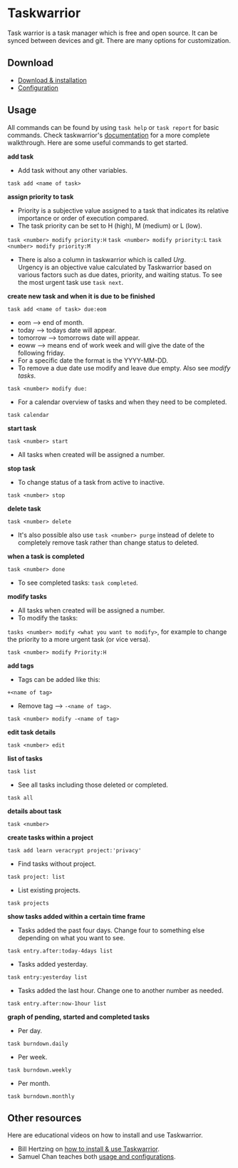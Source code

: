# Taskwarrior

Task warrior is a task manager which is free and open source. It can be synced between devices and git. There are many options for customization.

## Download 

- [Download & installation](https://taskwarrior.org/download/)
- [Configuration](https://taskwarrior.org/docs/configuration/)

## Usage

All commands can be found by using `task help` or `task report` for basic commands. Check taskwarrior's [documentation](https://taskwarrior.org/docs/commands/) for a more complete walkthrough. Here are some useful commands to get started. 

**add task**

- Add task without any other variables.

`task add <name of task>`

**assign priority to task**

- Priority is a subjective value assigned to a task that indicates its relative importance or order of execution compared.  
- The task priority can be set to H (high), M (medium) or L (low).  

`task <number> modify priority:H`
`task <number> modify priority:L`
`task <number> modify priority:M`

- There is also a column in taskwarrior which is called *Urg*.  
Urgency is an objective value calculated by Taskwarrior based on various factors such as due dates, priority, and waiting status. To see the most urgent task use `task next`.

**create new task and when it is due to be finished**

`task add <name of task> due:eom`

- eom --> end of month.
- today --> todays date will appear.
- tomorrow --> tomorrows date will appear.  
- eoww --> means end of work week and will give the date of the following friday.  
- For a specific date the format is the YYYY-MM-DD.  
- To remove a due date use modify and leave due empty. Also see *modify tasks*.

`task <number> modify due:`

- For a calendar overview of tasks and when they need to be completed.

`task calendar`

**start task**

`task <number> start`
- All tasks when created will be assigned a number.  

**stop task**

- To change status of a task from active to inactive.

`task <number> stop`

**delete task**

`task <number> delete`

- It's also possible also use `task <number> purge` instead of delete to completely remove task rather than change status to deleted.

**when a task is completed**

`task <number> done`  

- To see completed tasks: `task completed`.

**modify tasks**

- All tasks when created will be assigned a number.  
- To modify the tasks:

`tasks <number> modify <what you want to modify>`, for example 
to change the priority to a more urgent task (or vice versa).  

`task <number> modify Priority:H`

**add tags**

- Tags can be added like this:  

`+<name of tag>`  

- Remove tag --> `-<name of tag>`.  

`task <number> modify -<name of tag>`

**edit task details**

`task <number> edit`

**list of tasks**

`task list`

- See all tasks including those deleted or completed.

`task all`

**details about task**

`task <number>`

**create tasks within a project**

`task add learn veracrypt project:'privacy'`

- Find tasks without project.

`task project: list`

- List existing projects.

`task projects`

**show tasks added within a certain time frame**

- Tasks added the past four days. Change four to something else depending on what you want to see.

`task entry.after:today-4days list`

- Tasks added yesterday.

`task entry:yesterday list`

- Tasks added the last hour. Change one to another number as needed.

`task entry.after:now-1hour list`

**graph of pending, started and completed tasks**

- Per day.

`task burndown.daily`

- Per week.

`task burndown.weekly`

- Per month.

`task burndown.monthly`

## Other resources

Here are educational videos on how to install and use Taskwarrior.  
- Bill Hertzing on [how to install & use Taskwarrior](https://yt.artemislena.eu/playlist?list=PLI4gKGOkRTj37BHpZnFBVHDsa3J-dAUVF).  
- Samuel Chan teaches both [usage and configurations](https://yt.artemislena.eu/watch?v=rRTnF-EMey0).